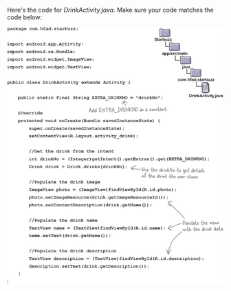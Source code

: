 Here's the code for *DrinkActivity.java*. Make sure your code matches the code below:

![](.guides/img/52.png)